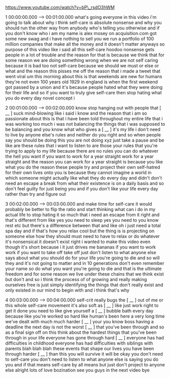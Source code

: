https://www.youtube.com/watch?v=bP\_rsdO3hWM

1 00:00:00.000 --\> 00:01:00.000 what's going everyone in this video i'm
going to talk about why i think self-care is absolute nonsense and why
you should run the other way from anybody who's telling you otherwise
and if you don't know who i am my name is alex mosey on acquisition.com
got some new swag and i have nothing to sell you we run a portfolio of
100 million companies that make all the money and it doesn't matter
anyways so purpose of this video like i said all this self-care hoodoo
nonsense gets people in a lot of trouble and the reason for that is
because we think that for some reason we are doing something wrong when
we are not self caring because it is bad too not self-care because we
should we must or else or what and the reason this pisses me off the
reason that i made a tweet that went viral um this morning about this is
that weekends are new for humans they're not even 100 years old 1929 in
england is when the first weekend got passed by a union and it's because
people hated what they were doing for their life and so if you want to
truly give self-care then stop hating what you do every day novel
concept i

2 00:01:00.000 --\> 00:02:00.000 know stop hanging out with people that
\[ \_\_ \] suck mind-blowing like i said i know and the reason that i am
so passionate about this is that i have been told throughout my entire
life that i was working too much i was not balancing the things that i
was supposed to be balancing and you know what who gives a \[ \_\_ \]
it's my life i don't need to live by anyone else's rules and neither do
you right and so when people say you should be doing this you are not
doing xyz just take a pause and be like are these rules that i want to
listen to are those your rules that you're trying to apply to my life
because there are no rules you can do whatever the hell you want if you
want to work for a year straight work for a year straight and the reason
you can work for a year straight is because you like what you do the
reason these people try and project their own self-hatred for their own
lives onto you is because they cannot imagine a world in which someone
might actually like what they do every day and didn't don't need an
escape a break from what their existence is on a daily basis and so
don't feel guilty for just being you and if you don't like your life
every day rather than try and figure out

3 00:02:00.000 --\> 00:03:00.000 and make time for self-care it would
probably be better to flip the ratio and start thinking what can i do in
my actual life to stop hating it so much that i need an escape from it
right and that's different from like yes you need to sleep yes you need
to you know rest etc but there's a difference between that and like oh i
just need a total spa day and if that's how you relax cool but the thing
is is projecting on someone else how they should must need to have to
relax or do whatever it's nonsensical it doesn't exist right i wanted to
make this video even though it's short because i it just drives me
bananas if you want to work work if you want to take off take off just
don't listen to what anyone else says about what you should do for your
life you're going to die and so will they and it's not going to matter
and in 10 generations don't even remember your name so do what you want
you're going to die and that is the ultimate freedom and for some reason
we live under these chains that we think exist but don't and so i think
the process of of growing and really making ourselves free is just
simply identifying the things that don't really exist and only existed
in our mind to begin with and i think that's why

4 00:03:00.000 --\> 00:04:00.000 self-crit really bugs the \[ \_\_ \]
out of me or this whole self-care movement it's also soft as \[ \_\_ \]
like just work right to get it done you need to like give yourself a \[
\_\_ \] bubble bath every day because like you're worked so hard like
human's been here a very long time we've dealt with much much harder \[
\_\_ \] your you know boss having a deadline the next day is not the
worst \[ \_\_ \] that you've been through and so as a final sign off on
this think about the hardest things that you've been through in your
life everyone has gone through hard \[ \_\_ \] everyone has had
difficulties in childhood everyone has had difficulties with siblings
with parents blah blah blah these events that shape our lives you have
been through harder \[ \_\_ \] than this you will survive it will be
okay you don't need to self-care you don't need to listen to what anyone
else is saying you do you and if that means self-care by all means but
just don't project to anyone else alright lots of love bozination see
you guys in the next video bye
